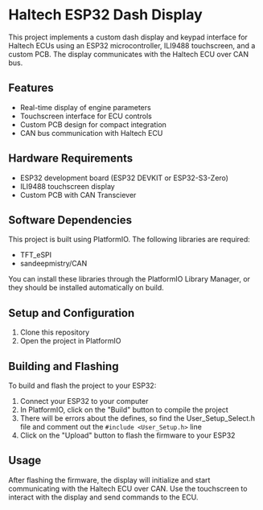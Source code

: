 # Haltech ESP32 Dash Display

This project implements a custom dash display and keypad interface for Haltech ECUs using an ESP32 microcontroller, ILI9488 touchscreen, and a custom PCB. The display communicates with the Haltech ECU over CAN bus.

## Features

- Real-time display of engine parameters
- Touchscreen interface for ECU controls
- Custom PCB design for compact integration
- CAN bus communication with Haltech ECU

## Hardware Requirements

- ESP32 development board (ESP32 DEVKIT or ESP32-S3-Zero)
- ILI9488 touchscreen display
- Custom PCB with CAN Transciever

## Software Dependencies

This project is built using PlatformIO. The following libraries are required:

- TFT_eSPI
- sandeepmistry/CAN

You can install these libraries through the PlatformIO Library Manager, or they should be installed automatically on build.

## Setup and Configuration

1. Clone this repository
2. Open the project in PlatformIO

## Building and Flashing

To build and flash the project to your ESP32:

1. Connect your ESP32 to your computer
2. In PlatformIO, click on the "Build" button to compile the project
3. There will be errors about the defines, so find the User_Setup_Select.h file and comment out the `#include <User_Setup.h>` line
4. Click on the "Upload" button to flash the firmware to your ESP32

## Usage

After flashing the firmware, the display will initialize and start communicating with the Haltech ECU over CAN. Use the touchscreen to interact with the display and send commands to the ECU.